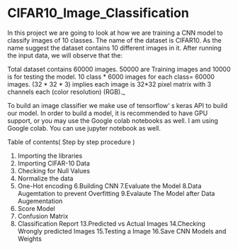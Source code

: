 # CIFAR10_Image_Classification

In this project we are going to look at how we are training a CNN model to classify images of 10 classes. The name of the dataset is CIFAR10. As the name suggest the dataset contains 10 different images in it.
After running the input data, we will observe that the:

Total dataset contains 60000 images. 50000 are Training images and 10000 is for testing the model.
10 class * 6000 images for each class= 60000 images.
(32 * 32 * 3) implies each image is 32*32 pixel matrix with 3 channels each (color resolution) (RGB)._

To build an image classifier we make use of tensorflow‘ s keras API to build our model. In order to build a model, it is recommended to have GPU support, or you may use the Google colab notebooks as well. I am using Google colab. You can use jupyter notebook as well.

Table of contents( Step by step procedure )
1. Importing the libraries
2. Importing CIFAR-10 Data
3. Checking for Null Values
4. Normalize the data
5. One-Hot encoding
6.Building CNN
7.Evaluate the Model
8.Data Augemtation to prevent Overfitting
9.Evalaute The Model after Data Augementation
10. Score Model
11. Confusion Matrix
12. Classification Report
13.Predicted vs Actual Images
14.Checking Wrongly predicted Images
15.Testing a Image
16.Save CNN Models and Weights

